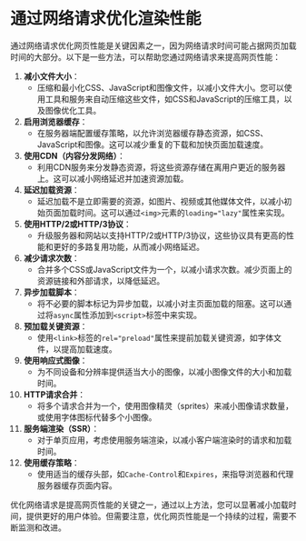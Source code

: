 # 通过网络请求优化渲染性能

通过网络请求优化网页性能是关键因素之一，因为网络请求时间可能占据网页加载时间的大部分。以下是一些方法，可以帮助您通过网络请求来提高网页性能：

1. **减小文件大小**：
    - 压缩和最小化CSS、JavaScript和图像文件，以减小文件大小。您可以使用工具和服务来自动压缩这些文件，如CSS和JavaScript的压缩工具，以及图像优化工具。
2. **启用浏览器缓存**：
    - 在服务器端配置缓存策略，以允许浏览器缓存静态资源，如CSS、JavaScript和图像。这可以减少重复的下载和加快页面加载速度。
3. **使用CDN（内容分发网络）**：
    - 利用CDN服务来分发静态资源，将这些资源存储在离用户更近的服务器上。这可以减小网络延迟并加速资源加载。
4. **延迟加载资源**：
    - 延迟加载不是立即需要的资源，如图片、视频或其他媒体文件，以减小初始页面加载时间。这可以通过`<img>`元素的`loading="lazy"`属性来实现。
5. **使用HTTP/2或HTTP/3协议**：
    - 升级服务器和网站以支持HTTP/2或HTTP/3协议，这些协议具有更高的性能和更好的多路复用功能，从而减小网络延迟。
6. **减少请求次数**：
    - 合并多个CSS或JavaScript文件为一个，以减小请求次数。减少页面上的资源链接和外部请求，以降低延迟。
7. **异步加载脚本**：
    - 将不必要的脚本标记为异步加载，以减小对主页面加载的阻塞。这可以通过将`async`属性添加到`<script>`标签中来实现。
8. **预加载关键资源**：
    - 使用`<link>`标签的`rel="preload"`属性来提前加载关键资源，如字体文件，以提高加载速度。
9. **使用响应式图像**：
    - 为不同设备和分辨率提供适当大小的图像，以减小图像文件的大小和加载时间。
10. **HTTP请求合并**：
    - 将多个请求合并为一个，使用图像精灵（sprites）来减小图像请求数量，或使用字体图标代替多个小图像。
11. **服务端渲染（SSR）**：
    - 对于单页应用，考虑使用服务端渲染，以减小客户端渲染时的请求和加载时间。
12. **使用缓存策略**：
    - 使用适当的缓存头部，如`Cache-Control`和`Expires`，来指导浏览器和代理服务器缓存页面内容。

优化网络请求是提高网页性能的关键之一，通过以上方法，您可以显著减小加载时间，提供更好的用户体验。但需要注意，优化网页性能是一个持续的过程，需要不断监测和改进。